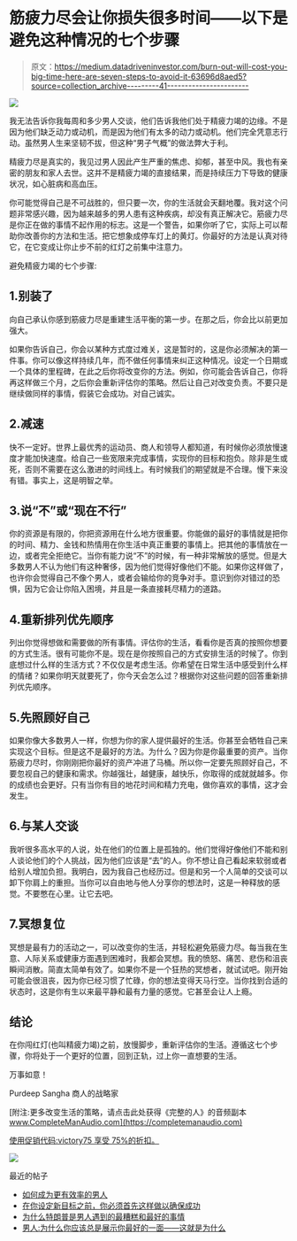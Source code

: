 # 筋疲力尽会让你损失很多时间——以下是避免这种情况的七个步骤

> 原文：<https://medium.datadriveninvestor.com/burn-out-will-cost-you-big-time-here-are-seven-steps-to-avoid-it-63696d8aed5?source=collection_archive---------41----------------------->

![](img/5663258911423f1d15fe567d37c187d7.png)

我无法告诉你我每周和多少男人交谈，他们告诉我他们处于精疲力竭的边缘。不是因为他们缺乏动力或动机，而是因为他们有太多的动力或动机。他们完全凭意志行动。虽然男人生来坚韧不拔，但这种“男子气概”的做法弊大于利。

精疲力尽是真实的，我见过男人因此产生严重的焦虑、抑郁，甚至中风。我也有亲密的朋友和家人去世。这并不是精疲力竭的直接结果，而是持续压力下导致的健康状况，如心脏病和高血压。

你可能觉得自己是不可战胜的，但只要一次，你的生活就会天翻地覆。我对这个问题非常感兴趣，因为越来越多的男人患有这种疾病，却没有真正解决它。筋疲力尽是你正在做的事情不起作用的标志。这是一个警告，如果你听了它，实际上可以帮助你改善你的方法和生活。把它想象成停车灯上的黄灯。你最好的方法是认真对待它，在它变成让你止步不前的红灯之前集中注意力。

避免精疲力竭的七个步骤:

## 1.别装了

向自己承认你感到筋疲力尽是重建生活平衡的第一步。在那之后，你会比以前更加强大。

如果你告诉自己，你会以某种方式度过难关，这是暂时的，这是你必须解决的第一件事。你可以像这样持续几年，而不做任何事情来纠正这种情况。设定一个日期或一个具体的里程碑，在此之后你将改变你的方法。例如，你可能会告诉自己，你将再这样做三个月，之后你会重新评估你的策略。然后让自己对改变负责。不要只是继续做同样的事情，假装它会成功。对自己诚实。

## 2.减速

快不一定好。世界上最优秀的运动员、商人和领导人都知道，有时候你必须放慢速度才能加快速度。给自己一些宽限来完成事情，实现你的目标和抱负。除非是生或死，否则不需要在这么激进的时间线上。有时候我们的期望就是不合理。慢下来没有错。事实上，这是明智之举。

## 3.说“不”或“现在不行”

你的资源是有限的，你把资源用在什么地方很重要。你能做的最好的事情就是把你的时间、精力、金钱和热情用在你生活中真正重要的事情上。把其他的事情放在一边，或者完全拒绝它。当你有能力说“不”的时候，有一种非常解放的感觉。但是大多数男人不认为他们有这种奢侈，因为他们觉得好像他们不能。如果你这样做了，也许你会觉得自己不像个男人，或者会输给你的竞争对手。意识到你对错过的恐惧，因为它会让你陷入困境，并且是一条直接耗尽精力的道路。

## 4.重新排列优先顺序

列出你觉得想做和需要做的所有事情。评估你的生活，看看你是否真的按照你想要的方式生活。很有可能你不是。现在是你按照自己的方式安排生活的时候了。你到底想过什么样的生活方式？不仅仅是考虑生活。你希望在日常生活中感受到什么样的情绪？如果你明天就要死了，你今天会怎么过？根据你对这些问题的回答重新排列优先顺序。

## 5.先照顾好自己

如果你像大多数男人一样，你想为你的家人提供最好的生活。你甚至会牺牲自己来实现这个目标。但是这不是最好的方法。为什么？因为你是你最重要的资产。当你筋疲力尽时，你刚刚把你最好的资产冲进了马桶。所以你一定要先照顾好自己，不要忽视自己的健康和需求。你越强壮，越健康，越快乐，你取得的成就就越多。你的成绩也会更好。只有当你有目的地花时间和精力充电，做你喜欢的事情，这才会发生。

## 6.与某人交谈

我听很多高水平的人说，处在他们的位置上是孤独的。他们觉得好像他们不能和别人谈论他们的个人挑战，因为他们应该是“去”的人。你不想让自己看起来软弱或者给别人增加负担。我明白，因为我自己也经历过。但是和另一个人简单的交谈可以卸下你肩上的重担。当你可以自由地与他人分享你的想法时，这是一种释放的感觉。不要憋在心里。让它去吧。

## 7.冥想复位

冥想是最有力的活动之一，可以改变你的生活，并轻松避免筋疲力尽。每当我在生意、人际关系或健康方面遇到困难时，我都会冥想。我的愤怒、痛苦、悲伤和沮丧瞬间消散。简直太简单有效了。如果你不是一个狂热的冥想者，就试试吧。刚开始可能会很沮丧，因为你已经习惯了忙碌，你的想法变得天马行空。当你找到合适的状态时，这是你有生以来最平静和最有力量的感觉。它甚至会让人上瘾。

## 结论

在你闯红灯(也叫精疲力竭)之前，放慢脚步，重新评估你的生活。遵循这七个步骤，你将处于一个更好的位置，回到正轨，过上你一直想要的生活。

万事如意！

Purdeep Sangha
商人的战略家

[附注:更多改变生活的策略，请点击此处获得《完整的人》的音频副本 www.CompleteManAudio.com](https://completemanaudio.com)

[使用促销代码:victory75 享受 75%的折扣。](https://completemanaudio.com)

![](img/72717dea63440e9a5fdc3aeb5513fced.png)

最近的帖子

*   [如何成为更有效率的男人](https://purdeepsangha.com/how-to-be-more-efficient-as-a-man/)
*   [在你设定新目标之前，你必须首先这样做以确保成功](https://purdeepsangha.com/new-goals-ensure-success/)
*   [为什么特朗普是男人遇到的最糟糕和最好的事情](https://purdeepsangha.com/trump-worst-best/)
*   [男人:为什么你应该总是展示你最好的一面——这就是为什么](https://purdeepsangha.com/put-best-foot-forward/)